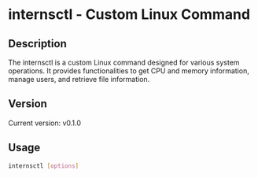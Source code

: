 # internsctl - Custom Linux Command

## Description

The internsctl is a custom Linux command designed for various system operations. It provides functionalities to get CPU and memory information, manage users, and retrieve file information.

## Version

Current version: v0.1.0

## Usage

```bash
internsctl [options]
